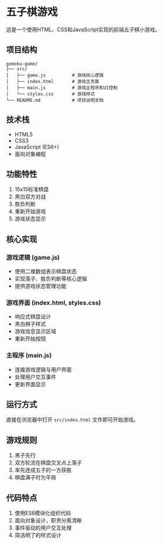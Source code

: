 # 五子棋游戏

这是一个使用HTML、CSS和JavaScript实现的前端五子棋小游戏。

## 项目结构

```
gomoku-game/
├── src/
│   ├── game.js          # 游戏核心逻辑
│   ├── index.html       # 游戏主页面
│   ├── main.js          # 游戏主程序和UI控制
│   └── styles.css       # 游戏样式
└── README.md            # 项目说明文档
```

## 技术栈

- HTML5
- CSS3
- JavaScript (ES6+)
- 面向对象编程

## 功能特性

1. 15x15标准棋盘
2. 黑白双方对战
3. 胜负判断
4. 重新开始游戏
5. 游戏状态显示

## 核心实现

### 游戏逻辑 (game.js)

- 使用二维数组表示棋盘状态
- 实现落子、胜负判断等核心逻辑
- 提供游戏状态管理功能

### 游戏界面 (index.html, styles.css)

- 响应式棋盘设计
- 黑白棋子样式
- 游戏信息显示区域
- 重新开始按钮

### 主程序 (main.js)

- 连接游戏逻辑与用户界面
- 处理用户交互事件
- 更新界面显示

## 运行方式

直接在浏览器中打开 `src/index.html` 文件即可开始游戏。

## 游戏规则

1. 黑子先行
2. 双方轮流在棋盘交叉点上落子
3. 率先连成五子的一方获胜
4. 棋盘满子时为平局

## 代码特点

1. 使用ES6模块化组织代码
2. 面向对象设计，职责分离清晰
3. 事件驱动的用户交互处理
4. 简洁明了的样式设计